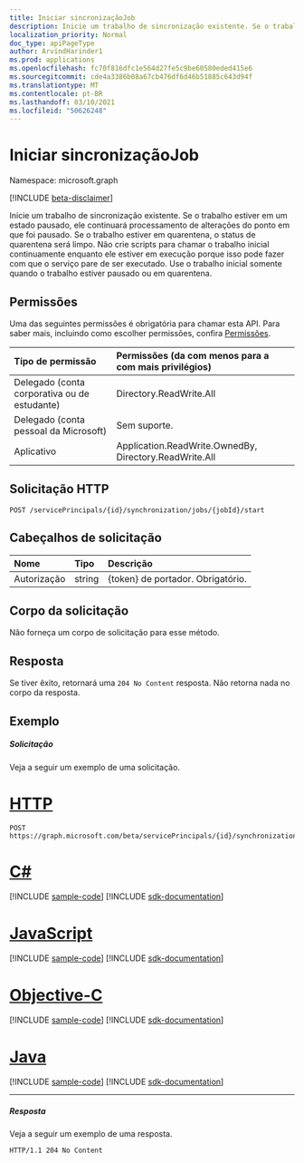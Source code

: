 ```yaml
---
title: Iniciar sincronizaçãoJob
description: Inicie um trabalho de sincronização existente. Se o trabalho estiver em um estado pausado, ele continuará processamento de alterações do ponto em que foi pausado. Se o trabalho estiver em quarentena, o status de quarentena será limpo.
localization_priority: Normal
doc_type: apiPageType
author: ArvindHarinder1
ms.prod: applications
ms.openlocfilehash: fc70f816dfc1e564d27fe5c9be60580eded415e6
ms.sourcegitcommit: cde4a3386b08a67cb476df6d46b51885c643d94f
ms.translationtype: MT
ms.contentlocale: pt-BR
ms.lasthandoff: 03/10/2021
ms.locfileid: "50626248"
---
```

# <a name="start-synchronizationjob"></a>Iniciar sincronizaçãoJob

Namespace: microsoft.graph

[!INCLUDE [beta-disclaimer](../../includes/beta-disclaimer.md)]

Inicie um trabalho de sincronização existente. Se o trabalho estiver em um estado pausado, ele continuará processamento de alterações do ponto em que foi pausado. Se o trabalho estiver em quarentena, o status de quarentena será limpo. Não crie scripts para chamar o trabalho inicial continuamente enquanto ele estiver em execução porque isso pode fazer com que o serviço pare de ser executado. Use o trabalho inicial somente quando o trabalho estiver pausado ou em quarentena. 

## <a name="permissions"></a>Permissões
Uma das seguintes permissões é obrigatória para chamar esta API. Para saber mais, incluindo como escolher permissões, confira [Permissões](/graph/permissions-reference).

|Tipo de permissão                        | Permissões (da com menos para a com mais privilégios)              |
|:--------------------------------------|:---------------------------------------------------------|
|Delegado (conta corporativa ou de estudante)     |Directory.ReadWrite.All  |
|Delegado (conta pessoal da Microsoft) |Sem suporte. |
|Aplicativo                            |Application.ReadWrite.OwnedBy, Directory.ReadWrite.All | 

## <a name="http-request"></a>Solicitação HTTP
<!-- { "blockType": "ignored" } -->
```http
POST /servicePrincipals/{id}/synchronization/jobs/{jobId}/start
```

## <a name="request-headers"></a>Cabeçalhos de solicitação

| Nome           | Tipo    | Descrição|
|:---------------|:--------|:-----------|
| Autorização  | string  | {token} de portador. Obrigatório. |

## <a name="request-body"></a>Corpo da solicitação

Não forneça um corpo de solicitação para esse método. 

## <a name="response"></a>Resposta

Se tiver êxito, retornará uma `204 No Content` resposta. Não retorna nada no corpo da resposta.

## <a name="example"></a>Exemplo

##### <a name="request"></a>Solicitação
Veja a seguir um exemplo de uma solicitação.

# <a name="http"></a>[HTTP](#tab/http)
<!-- {
  "blockType": "request",
  "name": "synchronizationjob_start"
}-->
```http
POST https://graph.microsoft.com/beta/servicePrincipals/{id}/synchronization/jobs/{jobId}/start
```
# <a name="c"></a>[C#](#tab/csharp)
[!INCLUDE [sample-code](../includes/snippets/csharp/synchronizationjob-start-csharp-snippets.md)]
[!INCLUDE [sdk-documentation](../includes/snippets/snippets-sdk-documentation-link.md)]

# <a name="javascript"></a>[JavaScript](#tab/javascript)
[!INCLUDE [sample-code](../includes/snippets/javascript/synchronizationjob-start-javascript-snippets.md)]
[!INCLUDE [sdk-documentation](../includes/snippets/snippets-sdk-documentation-link.md)]

# <a name="objective-c"></a>[Objective-C](#tab/objc)
[!INCLUDE [sample-code](../includes/snippets/objc/synchronizationjob-start-objc-snippets.md)]
[!INCLUDE [sdk-documentation](../includes/snippets/snippets-sdk-documentation-link.md)]

# <a name="java"></a>[Java](#tab/java)
[!INCLUDE [sample-code](../includes/snippets/java/synchronizationjob-start-java-snippets.md)]
[!INCLUDE [sdk-documentation](../includes/snippets/snippets-sdk-documentation-link.md)]

---


##### <a name="response"></a>Resposta
Veja a seguir um exemplo de uma resposta.
<!-- {
  "blockType": "response",
  "truncated": true,
  "@odata.type": "microsoft.graph.None"
} -->
```http
HTTP/1.1 204 No Content
```

<!-- uuid: 8fcb5dbc-d5aa-4681-8e31-b001d5168d79
2015-10-25 14:57:30 UTC -->
<!--
{
  "type": "#page.annotation",
  "description": "synchronizationJob: start",
  "keywords": "",
  "section": "documentation",
  "tocPath": "",
  "suppressions": [
  ]
}
-->


